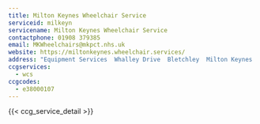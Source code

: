 ```yaml
---
title: Milton Keynes Wheelchair Service
serviceid: milkeyn
servicename: Milton Keynes Wheelchair Service
contactphone: 01908 379385
email: MKWheelchairs@mkpct.nhs.uk
website: https://miltonkeynes.wheelchair.services/
address: "Equipment Services  Whalley Drive  Bletchley  Milton Keynes  Buckinghamshire  MK3 6EN"
ccgservices:
  - wcs
ccgcodes:
  - e38000107
---
```


{{< ccg_service_detail >}}
